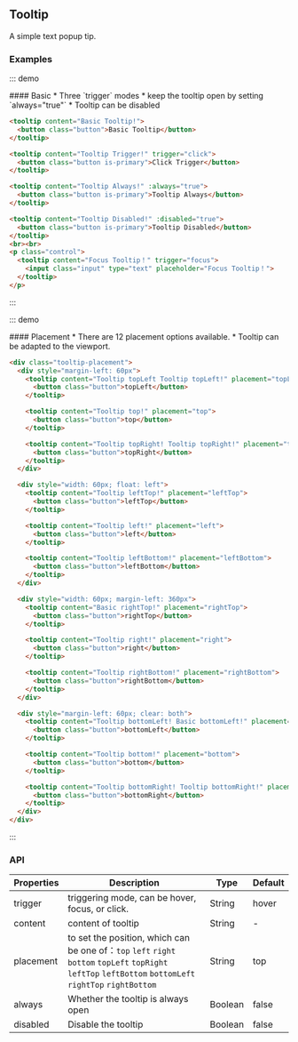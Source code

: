 ## Tooltip

A simple text popup tip.

### Examples

::: demo
<summary>
  #### Basic
  * Three `trigger` modes
  * keep the tooltip open by setting `always="true"`
  * Tooltip can be disabled
</summary>

```html
<tooltip content="Basic Tooltip!">
  <button class="button">Basic Tooltip</button>
</tooltip>

<tooltip content="Tooltip Trigger!" trigger="click">
  <button class="button is-primary">Click Trigger</button>
</tooltip>

<tooltip content="Tooltip Always!" :always="true">
  <button class="button is-primary">Tooltip Always</button>
</tooltip>

<tooltip content="Tooltip Disabled!" :disabled="true">
  <button class="button is-primary">Tooltip Disabled</button>
</tooltip>
<br><br>
<p class="control">
  <tooltip content="Focus Tooltip！" trigger="focus">
    <input class="input" type="text" placeholder="Focus Tooltip！">
  </tooltip>
</p>
```
:::


::: demo
<summary>
  #### Placement
  * There are 12 placement options available.
  * Tooltip can be adapted to the viewport.
</summary>

```html
<div class="tooltip-placement">
  <div style="margin-left: 60px">
    <tooltip content="Tooltip topLeft Tooltip topLeft!" placement="topLeft">
      <button class="button">topLeft</button>
    </tooltip>

    <tooltip content="Tooltip top!" placement="top">
      <button class="button">top</button>
    </tooltip>

    <tooltip content="Tooltip topRight! Tooltip topRight!" placement="topRight">
      <button class="button">topRight</button>
    </tooltip>
  </div>

  <div style="width: 60px; float: left">
    <tooltip content="Tooltip leftTop!" placement="leftTop">
      <button class="button">leftTop</button>
    </tooltip>

    <tooltip content="Tooltip left!" placement="left">
      <button class="button">left</button>
    </tooltip>

    <tooltip content="Tooltip leftBottom!" placement="leftBottom">
      <button class="button">leftBottom</button>
    </tooltip>
  </div>

  <div style="width: 60px; margin-left: 360px">
    <tooltip content="Basic rightTop!" placement="rightTop">
      <button class="button">rightTop</button>
    </tooltip>

    <tooltip content="Tooltip right!" placement="right">
      <button class="button">right</button>
    </tooltip>

    <tooltip content="Tooltip rightBottom!" placement="rightBottom">
      <button class="button">rightBottom</button>
    </tooltip>
  </div>

  <div style="margin-left: 60px; clear: both">
    <tooltip content="Tooltip bottomLeft! Basic bottomLeft!" placement="bottomLeft">
      <button class="button">bottomLeft</button>
    </tooltip>

    <tooltip content="Tooltip bottom!" placement="bottom">
      <button class="button">bottom</button>
    </tooltip>

    <tooltip content="Tooltip bottomRight! Tooltip bottomRight!" placement="bottomRight">
      <button class="button">bottomRight</button>
    </tooltip>
  </div>
</div>
```
:::

### API

| Properties | Description    | Type        | Default       |
|------------|----------------|-------------------|--------------|
| trigger    | triggering mode, can be hover, focus, or click. | String | hover    |
| content    | content of tooltip | String | - |
| placement | to set the position, which can be one of：`top` `left` `right` `bottom` `topLeft` `topRight` `leftTop` `leftBottom` `bottomLeft` `rightTop` `rightBottom` | String | top |
| always | Whether the tooltip is always open | Boolean | false   |
| disabled | Disable the tooltip  | Boolean | false   |


<style>
.tooltip-placement .button{
  width: 120px;
  margin: 5px 0;
}
</style>
